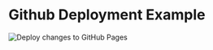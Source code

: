 # Github Deployment Example

![Deploy changes to GitHub Pages](https://github.com/jonicious/github-deployment-example/workflows/Deploy%20changes%20to%20GitHub%20Pages/badge.svg)